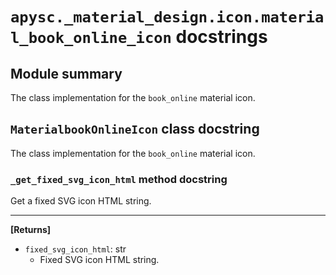 # `apysc._material_design.icon.material_book_online_icon` docstrings

## Module summary

The class implementation for the `book_online` material icon.

## `MaterialbookOnlineIcon` class docstring

The class implementation for the `book_online` material icon.

### `_get_fixed_svg_icon_html` method docstring

Get a fixed SVG icon HTML string.<hr>

**[Returns]**

- `fixed_svg_icon_html`: str
  - Fixed SVG icon HTML string.